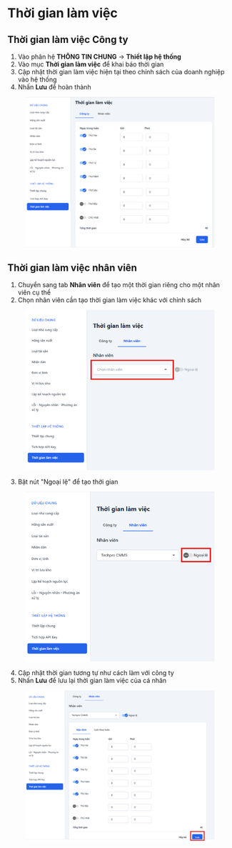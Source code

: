 # Thời gian làm việc

## Thời gian làm việc Công ty

1. Vào phân hệ **THÔNG TIN CHUNG** -> **Thiết lập hệ thống**
2. Vào mục **Thời gian làm việc** để khai báo thời gian
3. Cập nhật thời gian làm việc hiện tại theo chính sách của doanh nghiệp vào hệ thống
4. Nhấn **Lưu** để hoàn thành

<figure><img src="../../../.gitbook/assets/image (197).png" alt=""><figcaption></figcaption></figure>

## Thời gian làm việc nhân viên

1. Chuyển sang tab **Nhân viên** để tạo một thời gian riêng cho một nhân viên cụ thể
2. Chọn nhân viên cần tạo thời gian làm việc khác với chỉnh sách

<figure><img src="../../../.gitbook/assets/image (198).png" alt=""><figcaption></figcaption></figure>

3. Bật nút "Ngoại lệ" để tạo thời gian

<figure><img src="../../../.gitbook/assets/image (199).png" alt=""><figcaption></figcaption></figure>

4. Cập nhật thời gian tương tự như cách làm với công ty
5. Nhấn **Lưu** để lưu lại thời gian làm việc của cá nhân

<figure><img src="../../../.gitbook/assets/image (200).png" alt=""><figcaption></figcaption></figure>
